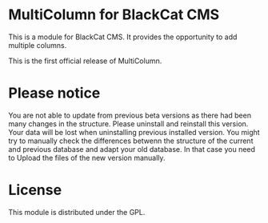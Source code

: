 MultiColumn for BlackCat CMS
===============================

This is a module for BlackCat CMS. It provides the opportunity to add multiple columns.

This is the first official release of MultiColumn.

# Please notice

You are not able to update from previous beta versions as there had been many changes in the structure. Please uninstall and reinstall this version. Your data will be lost when uninstalling previous installed version.
You might try to manually check the differences betwenn the structure of the current and previous database and adapt your old database. In that case you need to Upload the files of the new version manually.

# License

This module is distributed under the GPL.